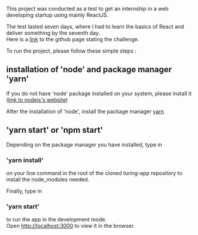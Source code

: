 This project was conducted as a test to get an internship in a web developing startup using mainly ReactJS.<br>

The test lasted seven days, where I had to learn the basics of React and deliver something by the seventh day.<br>
Here is a [link](https://github.com/zandoan/turing-frontend) to the github page stating the challenge.<br>

To run the project, please follow these simple steps :<br>
## installation of 'node' and package manager 'yarn'
If you do not have 'node' package installed on your system, please install it ([link to nodejs's website](https://nodejs.org/en/))<br>

After the installation of 'node', install the package manager [yarn](https://yarnpkg.com/)<br>

## 'yarn start' or 'npm start'
Depending on the package manager you have installed, type in<br>

### 'yarn install'<br>

on your line command in the root of the cloned turing-app repository to install the node_modules needed.<br>

Finally, type in<br>

### 'yarn start'

to run the app in the development mode.<br>
Open [http://localhost:3000](http://localhost:3000) to view it in the browser.
